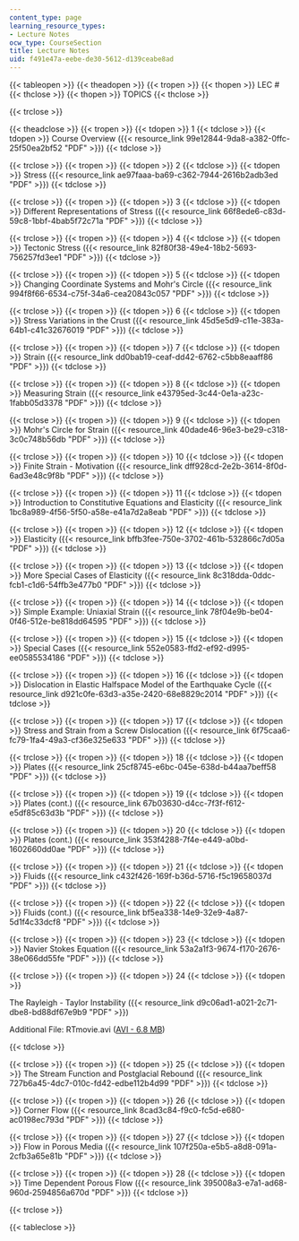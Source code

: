 ```yaml
---
content_type: page
learning_resource_types:
- Lecture Notes
ocw_type: CourseSection
title: Lecture Notes
uid: f491e47a-eebe-de30-5612-d139ceabe8ad
---
```


{{< tableopen >}}
{{< theadopen >}}
{{< tropen >}}
{{< thopen >}}
LEC #
{{< thclose >}}
{{< thopen >}}
TOPICS
{{< thclose >}}

{{< trclose >}}

{{< theadclose >}}
{{< tropen >}}
{{< tdopen >}}
1
{{< tdclose >}}
{{< tdopen >}}
Course Overview ({{< resource_link 99e12844-9da8-a382-0ffc-25f50ea2bf52 "PDF" >}})
{{< tdclose >}}

{{< trclose >}}
{{< tropen >}}
{{< tdopen >}}
2
{{< tdclose >}}
{{< tdopen >}}
Stress ({{< resource_link ae97faaa-ba69-c362-7944-2616b2adb3ed "PDF" >}})
{{< tdclose >}}

{{< trclose >}}
{{< tropen >}}
{{< tdopen >}}
3
{{< tdclose >}}
{{< tdopen >}}
Different Representations of Stress ({{< resource_link 66f8ede6-c83d-59c8-1bbf-4bab5f72c71a "PDF" >}})
{{< tdclose >}}

{{< trclose >}}
{{< tropen >}}
{{< tdopen >}}
4
{{< tdclose >}}
{{< tdopen >}}
Tectonic Stress ({{< resource_link 82f80f38-49e4-18b2-5693-756257fd3ee1 "PDF" >}})
{{< tdclose >}}

{{< trclose >}}
{{< tropen >}}
{{< tdopen >}}
5
{{< tdclose >}}
{{< tdopen >}}
Changing Coordinate Systems and Mohr's Circle ({{< resource_link 994f8f66-6534-c75f-34a6-cea20843c057 "PDF" >}})
{{< tdclose >}}

{{< trclose >}}
{{< tropen >}}
{{< tdopen >}}
6
{{< tdclose >}}
{{< tdopen >}}
Stress Variations in the Crust ({{< resource_link 45d5e5d9-c11e-383a-64b1-c41c32676019 "PDF" >}})
{{< tdclose >}}

{{< trclose >}}
{{< tropen >}}
{{< tdopen >}}
7
{{< tdclose >}}
{{< tdopen >}}
Strain ({{< resource_link dd0bab19-ceaf-dd42-6762-c5bb8eaaff86 "PDF" >}})
{{< tdclose >}}

{{< trclose >}}
{{< tropen >}}
{{< tdopen >}}
8
{{< tdclose >}}
{{< tdopen >}}
Measuring Strain ({{< resource_link e43795ed-3c44-0e1a-a23c-1fabb05d3378 "PDF" >}})
{{< tdclose >}}

{{< trclose >}}
{{< tropen >}}
{{< tdopen >}}
9
{{< tdclose >}}
{{< tdopen >}}
Mohr's Circle for Strain ({{< resource_link 40dade46-96e3-be29-c318-3c0c748b56db "PDF" >}})
{{< tdclose >}}

{{< trclose >}}
{{< tropen >}}
{{< tdopen >}}
10
{{< tdclose >}}
{{< tdopen >}}
Finite Strain - Motivation ({{< resource_link dff928cd-2e2b-3614-8f0d-6ad3e48c9f8b "PDF" >}})
{{< tdclose >}}

{{< trclose >}}
{{< tropen >}}
{{< tdopen >}}
11
{{< tdclose >}}
{{< tdopen >}}
Introduction to Constitutive Equations and Elasticity ({{< resource_link 1bc8a989-4f56-5f50-a58e-e41a7d2a8eab "PDF" >}})
{{< tdclose >}}

{{< trclose >}}
{{< tropen >}}
{{< tdopen >}}
12
{{< tdclose >}}
{{< tdopen >}}
Elasticity ({{< resource_link bffb3fee-750e-3702-461b-532866c7d05a "PDF" >}})
{{< tdclose >}}

{{< trclose >}}
{{< tropen >}}
{{< tdopen >}}
13
{{< tdclose >}}
{{< tdopen >}}
More Special Cases of Elasticity ({{< resource_link 8c318dda-0ddc-fcb1-c1d6-54ffb3e477b0 "PDF" >}})
{{< tdclose >}}

{{< trclose >}}
{{< tropen >}}
{{< tdopen >}}
14
{{< tdclose >}}
{{< tdopen >}}
Simple Example: Uniaxial Strain ({{< resource_link 78f04e9b-be04-0f46-512e-be818dd64595 "PDF" >}})
{{< tdclose >}}

{{< trclose >}}
{{< tropen >}}
{{< tdopen >}}
15
{{< tdclose >}}
{{< tdopen >}}
Special Cases ({{< resource_link 552e0583-ffd2-ef92-d995-ee0585534186 "PDF" >}})
{{< tdclose >}}

{{< trclose >}}
{{< tropen >}}
{{< tdopen >}}
16
{{< tdclose >}}
{{< tdopen >}}
Dislocation in Elastic Halfspace Model of the Earthquake Cycle ({{< resource_link d921c0fe-63d3-a35e-2420-68e8829c2014 "PDF" >}})
{{< tdclose >}}

{{< trclose >}}
{{< tropen >}}
{{< tdopen >}}
17
{{< tdclose >}}
{{< tdopen >}}
Stress and Strain from a Screw Dislocation ({{< resource_link 6f75caa6-fc79-1fa4-49a3-cf36e325e633 "PDF" >}})
{{< tdclose >}}

{{< trclose >}}
{{< tropen >}}
{{< tdopen >}}
18
{{< tdclose >}}
{{< tdopen >}}
Plates ({{< resource_link 25cf8745-e6bc-045e-638d-b44aa7beff58 "PDF" >}})
{{< tdclose >}}

{{< trclose >}}
{{< tropen >}}
{{< tdopen >}}
19
{{< tdclose >}}
{{< tdopen >}}
Plates (cont.) ({{< resource_link 67b03630-d4cc-7f3f-f612-e5df85c63d3b "PDF" >}})
{{< tdclose >}}

{{< trclose >}}
{{< tropen >}}
{{< tdopen >}}
20
{{< tdclose >}}
{{< tdopen >}}
Plates (cont.) ({{< resource_link 353f4288-7f4e-e449-a0bd-1602660dd0ae "PDF" >}})
{{< tdclose >}}

{{< trclose >}}
{{< tropen >}}
{{< tdopen >}}
21
{{< tdclose >}}
{{< tdopen >}}
Fluids ({{< resource_link c432f426-169f-b36d-5716-f5c19658037d "PDF" >}})
{{< tdclose >}}

{{< trclose >}}
{{< tropen >}}
{{< tdopen >}}
22
{{< tdclose >}}
{{< tdopen >}}
Fluids (cont.) ({{< resource_link bf5ea338-14e9-32e9-4a87-5d1f4c33dcf8 "PDF" >}})
{{< tdclose >}}

{{< trclose >}}
{{< tropen >}}
{{< tdopen >}}
23
{{< tdclose >}}
{{< tdopen >}}
Navier Stokes Equation ({{< resource_link 53a2a1f3-9674-f170-2676-38e066dd55fe "PDF" >}})
{{< tdclose >}}

{{< trclose >}}
{{< tropen >}}
{{< tdopen >}}
24
{{< tdclose >}}
{{< tdopen >}}


The Rayleigh - Taylor Instability ({{< resource_link d9c06ad1-a021-2c71-dbe8-bd88df67e9b9 "PDF" >}})

Additional File: RTmovie.avi ([AVI - 6.8 MB](/ans7870/12/12.520/f05/lecturenotes/12520RTmovie.avi))


{{< tdclose >}}

{{< trclose >}}
{{< tropen >}}
{{< tdopen >}}
25
{{< tdclose >}}
{{< tdopen >}}
The Stream Function and Postglacial Rebound ({{< resource_link 727b6a45-4dc7-010c-fd42-edbe112b4d99 "PDF" >}})
{{< tdclose >}}

{{< trclose >}}
{{< tropen >}}
{{< tdopen >}}
26
{{< tdclose >}}
{{< tdopen >}}
Corner Flow ({{< resource_link 8cad3c84-f9c0-fc5d-e680-ac0198ec793d "PDF" >}})
{{< tdclose >}}

{{< trclose >}}
{{< tropen >}}
{{< tdopen >}}
27
{{< tdclose >}}
{{< tdopen >}}
Flow in Porous Media ({{< resource_link 107f250a-e5b5-a8d8-091a-2cfb3a65e81b "PDF" >}})
{{< tdclose >}}

{{< trclose >}}
{{< tropen >}}
{{< tdopen >}}
28
{{< tdclose >}}
{{< tdopen >}}
Time Dependent Porous Flow ({{< resource_link 395008a3-e7a1-ad68-960d-2594856a670d "PDF" >}})
{{< tdclose >}}

{{< trclose >}}

{{< tableclose >}}